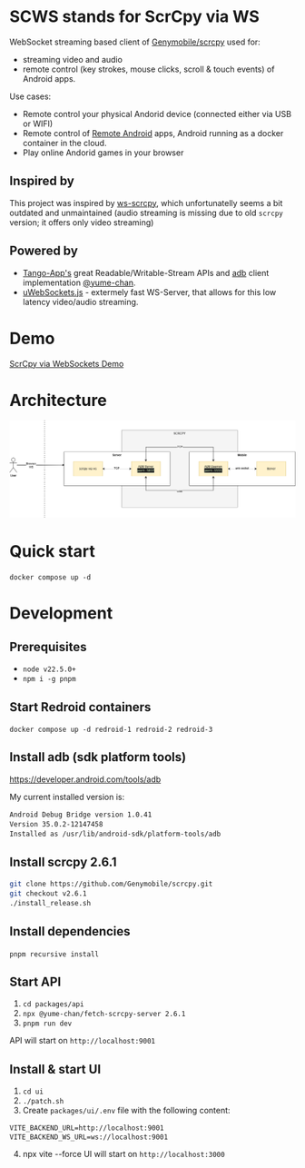 # SCWS stands for ScrCpy via WS
WebSocket streaming based client of [Genymobile/scrcpy](https://github.com/Genymobile/scrcpy) used for:
- streaming video and audio
- remote control (key strokes, mouse clicks, scroll & touch events)
 of Android apps.

 Use cases:
 - Remote control your physical Andorid device (connected either via USB or WIFI)
 - Remote control of [Remote Android](https://github.com/remote-android/redroid-doc) apps, Android running as a docker container in the cloud.
 - Play online Andorid games in your browser 

## Inspired by
This project was inspired by [ws-scrcpy](https://github.com/NetrisTV/ws-scrcpy), which unfortunatelly seems a bit outdated and unmaintained (audio streaming is missing due to old `scrcpy` version; it offers only video streaming)

## Powered by
- [Tango-App's](https://docs.tangoapp.dev) great Readable/Writable-Stream APIs and [adb](https://developer.android.com/tools/adb) client implementation [@yume-chan](https://github.com/yume-chan/ya-webadb).
- [uWebSockets.js](https://github.com/uNetworking/uWebSockets.js) - extermely fast WS-Server, that allows for this low latency video/audio streaming.

# Demo
[ScrCpy via WebSockets Demo](https://scws.roomler.live/)

# Architecture
![Architecture](./assets/scws.png "App architecture")

# Quick start
`docker compose up -d`

# Development
## Prerequisites
- `node v22.5.0+`
- `npm i -g pnpm`

## Start Redroid containers
`docker compose up -d redroid-1 redroid-2 redroid-3`

## Install adb (sdk platform tools)
https://developer.android.com/tools/adb

My current installed version is:
```bash
Android Debug Bridge version 1.0.41
Version 35.0.2-12147458
Installed as /usr/lib/android-sdk/platform-tools/adb
```

## Install scrcpy 2.6.1
```bash
git clone https://github.com/Genymobile/scrcpy.git
git checkout v2.6.1
./install_release.sh
```

## Install dependencies
`pnpm recursive install`

## Start API
1. `cd packages/api`
2. `npx @yume-chan/fetch-scrcpy-server 2.6.1`
3. `pnpm run dev`

API will start on `http://localhost:9001`


## Install & start UI
1. `cd ui`
2. `./patch.sh`
3. Create `packages/ui/.env` file with the following content:
```
VITE_BACKEND_URL=http://localhost:9001
VITE_BACKEND_WS_URL=ws://localhost:9001
```
4. npx vite --force
UI will start on `http://localhost:3000`


